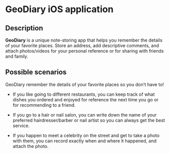# GeoDiary iOS application

## Description
**GeoDiary** is a unique note-storing app that helps you remember the details of your favorite places. Store an address, add descriptive comments, and attach photos/videos for your personal reference or for sharing with friends and family.

## Possible scenarios 
GeoDiary remember the details of your favorite places so you don’t have to!

* If you like going to different restaurants, you can keep track of what dishes you ordered and enjoyed for reference the next  time you go or for recommending to a friend. 

* If you go to a hair or nail salon, you can write down the name of your preferred hairdresser/barber or nail artist so you can always get the best service.

* If you happen to meet a celebrity on the street and get to take a photo with them, you can record exactly when and where it happened, and attach the photo.
